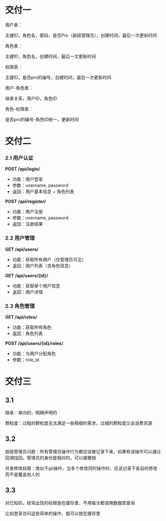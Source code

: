 # 交付一

用户表：

主键ID，角色名，密码，是否Pro（超级管理员），创建时间，最后一次更新时间

角色表：

主键ID，角色名，创建时间，最后一次更新时间

权限表：

主键ID，是否pro的编号，创建时间，最后一次更新时间

用户-角色表：

继承关系，用户ID，角色ID

角色-权限表：

是否pro的编号-角色ID统一，更新时间



# 交付二

### 2.1 用户认证

**POST /api/login/**

- 功能：用户登录
- 参数：username, password
- 返回：用户基本信息 + 角色列表

**POST /api/register/**

- 功能：用户注册
- 参数：username, password
- 返回：注册结果

### 2.2 用户管理

**GET /api/users/**

- 功能：获取所有用户（仅管理员可见）
- 返回：用户列表（含角色信息）

**GET /api/users/{id}/**

- 功能：获取单个用户信息
- 返回：用户详情

### 2.3 角色管理

**GET /api/roles/**

- 功能：获取所有角色
- 返回：角色列表

**POST /api/users/{id}/roles/**

- 功能：为用户分配角色
- 参数：role_id





# 交付三

## 3.1

继承：单向的，明确声明的

颗粒度：过粗的颗粒度无法满足一些精细的需求，过细的颗粒度又会浪费资源

## 3.2

超级管理员问题：所有管理员操作行为都应该被记录下来，如果有误操作可以通过回溯找回。管理员的身份是相对的，可以被撤销

并发修改权限：类似于git操作，当多个修改同时操作时，应该记录下各自的修改而不是覆盖他人的

## 3.3

对已知的，经常出现的权限放在缓存里，不用每次都调用数据库查询

比如登录访问这些简单的操作，就可以放在缓存里
